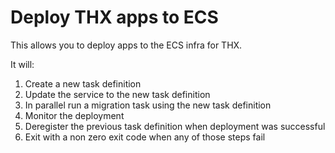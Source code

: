 # Deploy THX apps to ECS

This allows you to deploy apps to the ECS infra for THX.

It will:

1. Create a new task definition
2. Update the service to the new task definition
3. In parallel run a migration task using the new task definition
4. Monitor the deployment
5. Deregister the previous task definition when deployment was successful
6. Exit with a non zero exit code when any of those steps fail
